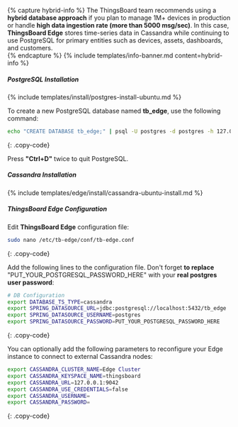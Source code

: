{% capture hybrid-info %}
The ThingsBoard team recommends using a **hybrid database approach** if you plan to manage 1M+ devices in production or handle **high data ingestion rate (more than 5000 msg/sec)**.
In this case, **ThingsBoard Edge** stores time-series data in Cassandra while continuing to use PostgreSQL for primary entities such as devices, assets, dashboards, and customers.  
{% endcapture %}
{% include templates/info-banner.md content=hybrid-info %}

##### PostgreSQL Installation

{% include templates/install/postgres-install-ubuntu.md %}

To create a new PostgreSQL database named **tb_edge**, use the following command:

```bash
echo "CREATE DATABASE tb_edge;" | psql -U postgres -d postgres -h 127.0.0.1 -W
```
{: .copy-code}

Press **"Ctrl+D"** twice to quit PostgreSQL.

##### Cassandra Installation

{% include templates/edge/install/cassandra-ubuntu-install.md %}

##### ThingsBoard Edge Configuration

Edit **ThingsBoard Edge** configuration file:

```bash 
sudo nano /etc/tb-edge/conf/tb-edge.conf
``` 
{: .copy-code}

Add the following lines to the configuration file. Don't forget **to replace** "PUT_YOUR_POSTGRESQL_PASSWORD_HERE" with your **real postgres user password**:

```bash
# DB Configuration 
export DATABASE_TS_TYPE=cassandra
export SPRING_DATASOURCE_URL=jdbc:postgresql://localhost:5432/tb_edge
export SPRING_DATASOURCE_USERNAME=postgres
export SPRING_DATASOURCE_PASSWORD=PUT_YOUR_POSTGRESQL_PASSWORD_HERE
``` 
{: .copy-code}

You can optionally add the following parameters to reconfigure your Edge instance to connect to external Cassandra nodes:

```bash
export CASSANDRA_CLUSTER_NAME=Edge Cluster
export CASSANDRA_KEYSPACE_NAME=thingsboard
export CASSANDRA_URL=127.0.0.1:9042
export CASSANDRA_USE_CREDENTIALS=false
export CASSANDRA_USERNAME=
export CASSANDRA_PASSWORD=
```
{: .copy-code}